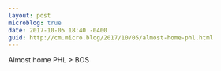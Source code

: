 ```yaml
---
layout: post
microblog: true
date: 2017-10-05 18:40 -0400
guid: http://cm.micro.blog/2017/10/05/almost-home-phl.html
---
```

Almost home PHL > BOS 
